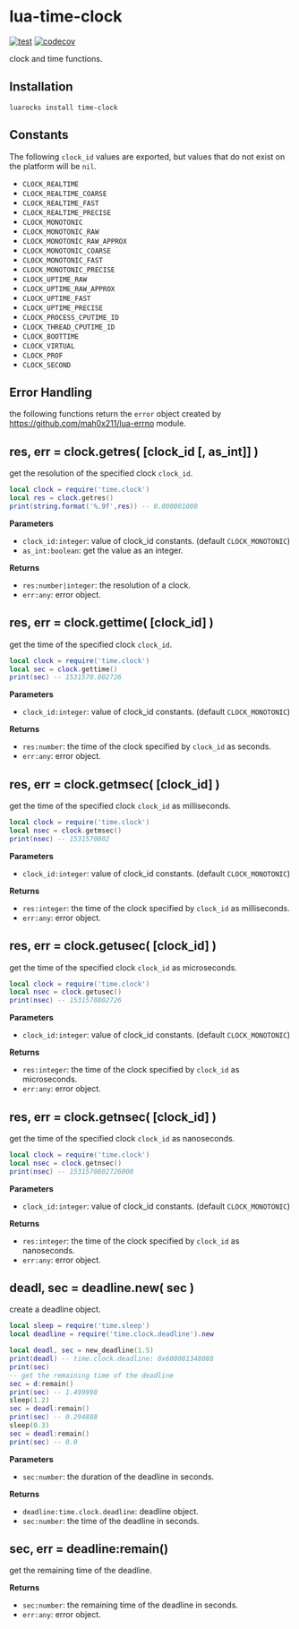 # lua-time-clock

[![test](https://github.com/mah0x211/lua-time-clock/actions/workflows/test.yml/badge.svg)](https://github.com/mah0x211/lua-time-clock/actions/workflows/test.yml)
[![codecov](https://codecov.io/gh/mah0x211/lua-time-clock/branch/master/graph/badge.svg)](https://codecov.io/gh/mah0x211/lua-time-clock)

clock and time functions.


## Installation

```
luarocks install time-clock
```

## Constants

The following `clock_id` values are exported, but values that do not exist on the platform will be `nil`.

- `CLOCK_REALTIME`
- `CLOCK_REALTIME_COARSE`
- `CLOCK_REALTIME_FAST`
- `CLOCK_REALTIME_PRECISE`
- `CLOCK_MONOTONIC`
- `CLOCK_MONOTONIC_RAW`
- `CLOCK_MONOTONIC_RAW_APPROX`
- `CLOCK_MONOTONIC_COARSE`
- `CLOCK_MONOTONIC_FAST`
- `CLOCK_MONOTONIC_PRECISE`
- `CLOCK_UPTIME_RAW`
- `CLOCK_UPTIME_RAW_APPROX`
- `CLOCK_UPTIME_FAST`
- `CLOCK_UPTIME_PRECISE`
- `CLOCK_PROCESS_CPUTIME_ID`
- `CLOCK_THREAD_CPUTIME_ID`
- `CLOCK_BOOTTIME`
- `CLOCK_VIRTUAL`
- `CLOCK_PROF`
- `CLOCK_SECOND`


## Error Handling

the following functions return the `error` object created by https://github.com/mah0x211/lua-errno module.


## res, err = clock.getres( [clock_id [, as_int]] )

get the resolution of the specified clock `clock_id`.

```lua
local clock = require('time.clock')
local res = clock.getres()
print(string.format('%.9f',res)) -- 0.000001000
```

**Parameters**

- `clock_id:integer`: value of clock_id constants. (default `CLOCK_MONOTONIC`)
- `as_int:boolean`: get the value as an integer.

**Returns**

- `res:number|integer`: the resolution of a clock.
- `err:any`: error object.


## res, err = clock.gettime( [clock_id] )

get the time of the specified clock `clock_id`.

```lua
local clock = require('time.clock')
local sec = clock.gettime()
print(sec) -- 1531570.802726
```

**Parameters**

- `clock_id:integer`: value of clock_id constants. (default `CLOCK_MONOTONIC`)

**Returns**

- `res:number`: the time of the clock specified by `clock_id` as seconds.
- `err:any`: error object.


## res, err = clock.getmsec( [clock_id] )

get the time of the specified clock `clock_id` as milliseconds.

```lua
local clock = require('time.clock')
local nsec = clock.getmsec()
print(nsec) -- 1531570802
```

**Parameters**

- `clock_id:integer`: value of clock_id constants. (default `CLOCK_MONOTONIC`)

**Returns**

- `res:integer`: the time of the clock specified by `clock_id` as milliseconds.
- `err:any`: error object.


## res, err = clock.getusec( [clock_id] )

get the time of the specified clock `clock_id` as microseconds.

```lua
local clock = require('time.clock')
local nsec = clock.getusec()
print(nsec) -- 1531570802726
```

**Parameters**

- `clock_id:integer`: value of clock_id constants. (default `CLOCK_MONOTONIC`)

**Returns**

- `res:integer`: the time of the clock specified by `clock_id` as microseconds.
- `err:any`: error object.


## res, err = clock.getnsec( [clock_id] )

get the time of the specified clock `clock_id` as nanoseconds.

```lua
local clock = require('time.clock')
local nsec = clock.getnsec()
print(nsec) -- 1531570802726000
```

**Parameters**

- `clock_id:integer`: value of clock_id constants. (default `CLOCK_MONOTONIC`)

**Returns**

- `res:integer`: the time of the clock specified by `clock_id` as nanoseconds.
- `err:any`: error object.


## deadl, sec = deadline.new( sec )

create a deadline object.

```lua
local sleep = require('time.sleep')
local deadline = require('time.clock.deadline').new

local deadl, sec = new_deadline(1.5)
print(deadl) -- time.clock.deadline: 0x600001348088
print(sec)
-- get the remaining time of the deadline
sec = d:remain()
print(sec) -- 1.499998
sleep(1.2)
sec = deadl:remain()
print(sec) -- 0.294888
sleep(0.3)
sec = deadl:remain()
print(sec) -- 0.0
```


**Parameters**

- `sec:number`: the duration of the deadline in seconds.

**Returns**

- `deadline:time.clock.deadline`: deadline object.
- `sec:number`: the time of the deadline in seconds.


## sec, err = deadline:remain()

get the remaining time of the deadline.

**Returns**

- `sec:number`: the remaining time of the deadline in seconds.
- `err:any`: error object.

